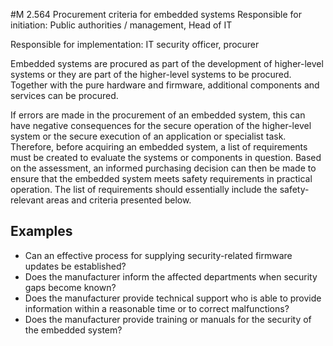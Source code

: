#M 2.564 Procurement criteria for embedded systems
Responsible for initiation: Public authorities / management, Head of IT

Responsible for implementation: IT security officer, procurer

Embedded systems are procured as part of the development of higher-level systems or they are part of the higher-level systems to be procured. Together with the pure hardware and firmware, additional components and services can be procured.

If errors are made in the procurement of an embedded system, this can have negative consequences for the secure operation of the higher-level system or the secure execution of an application or specialist task. Therefore, before acquiring an embedded system, a list of requirements must be created to evaluate the systems or components in question. Based on the assessment, an informed purchasing decision can then be made to ensure that the embedded system meets safety requirements in practical operation. The list of requirements should essentially include the safety-relevant areas and criteria presented below.



## Examples 
* Can an effective process for supplying security-related firmware updates be established?
* Does the manufacturer inform the affected departments when security gaps become known?
* Does the manufacturer provide technical support who is able to provide information within a reasonable time or to correct malfunctions?
* Does the manufacturer provide training or manuals for the security of the embedded system?




